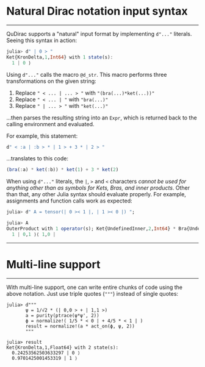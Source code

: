 # Natural Dirac notation input syntax
---

QuDirac supports a "natural" input format by implementing `d"..."` literals. Seeing this syntax in action:

```julia
julia> d" | 0 > "
Ket{KronDelta,1,Int64} with 1 state(s):
  1 | 0 ⟩
```

Using `d"..."` calls the macro `@d_str`. This macro performs three transformations on the 
given string:

1. Replace `" < ... | ... > "` with `"(bra(...)*ket(...))"`
2. Replace `" < ... | "` with `"bra(...)"`
2. Replace `" | ... > "` with `"ket(...)"`

...then parses the resulting string into an `Expr`, which is returned back to the calling environment and evaluated.

For example, this statement:

```julia
d" < :a | :b > * | 1 > + 3 * | 2 > "
```

...translates to this code:

```julia
(bra(:a) * ket(:b)) * ket(1) + 3 * ket(2)
```

When using `d"..."` literals, the `|`, `>` and `<` characters *cannot be used for anything other than as symbols for Kets, Bras, and inner products*. Other than that, any other Julia syntax should evaluate properly. For example, assignments and function calls work as expected:

```julia
julia> d" A = tensor(| 0 >< 1 |, | 1 >< 0 |) ";

julia> A
OuterProduct with 1 operator(s); Ket{UndefinedInner,2,Int64} * Bra{UndefinedInner,2,Int64}:
  1 | 0,1 ⟩⟨ 1,0 |
```

---
# Multi-line support
---

With multi-line support, one can write entire chunks of code using the above notation. Just use triple quotes (`"""`) instead of single quotes:

```
julia> d"""
       ψ = 1/√2 * (| 0,0 > + | 1,1 >)
       a = purity(ptrace(ψ*ψ', 2))
       ϕ = normalize!( 1/5 * < 0 | + 4/5 * < 1 | )
       result = normalize!(a * act_on(ϕ, ψ, 2))
       """

julia> result
Ket{KronDelta,1,Float64} with 2 state(s):
  0.24253562503633297 | 0 ⟩
  0.9701425001453319 | 1 ⟩
```

